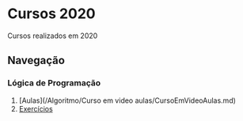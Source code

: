 # Cursos 2020
Cursos realizados em 2020

## Navegação

### Lógica de Programação
1. [Aulas](/Algoritmo/Curso em video aulas/CursoEmVideoAulas.md)
2. [Exercícios](/Algoritmo/Meus_exercicios/CursoEmVideoEx.md)
